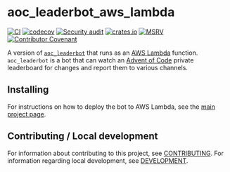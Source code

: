 # aoc_leaderbot_aws_lambda

[![CI](https://github.com/clechasseur/aoc_leaderbot/actions/workflows/ci.yml/badge.svg?branch=main&event=push)](https://github.com/clechasseur/aoc_leaderbot/actions/workflows/ci.yml) [![codecov](https://codecov.io/gh/clechasseur/aoc_leaderbot/branch/main/graph/badge.svg?token=qSFdAkbb8U)](https://codecov.io/gh/clechasseur/aoc_leaderbot) [![Security audit](https://github.com/clechasseur/aoc_leaderbot/actions/workflows/audit-check.yml/badge.svg?branch=main)](https://github.com/clechasseur/aoc_leaderbot/actions/workflows/audit-check.yml) [![crates.io](https://img.shields.io/crates/v/aoc_leaderbot_aws_lambda_impl.svg)](https://crates.io/crates/aoc_leaderbot_aws_lambda_impl) [![MSRV](https://img.shields.io/crates/msrv/aoc_leaderbot_aws_lambda_impl)](https://github.com/clechasseur/aoc_leaderbot/tree/main/aoc_leaderbot_aws_lambda_impl) [![Contributor Covenant](https://img.shields.io/badge/Contributor%20Covenant-2.1-4baaaa.svg)](../CODE_OF_CONDUCT.md)

A version of [`aoc_leaderbot`](https://github.com/clechasseur/aoc_leaderbot) that runs as an [AWS Lambda](https://aws.amazon.com/lambda/) function. `aoc_leaderbot` is a bot that can watch an [Advent of Code](https://adventofcode.com/) private leaderboard for changes and report them to various channels.

## Installing

For instructions on how to deploy the bot to AWS Lambda, see the [main project page](https://github.com/clechasseur/aoc_leaderbot).

## Contributing / Local development

For information about contributing to this project, see [CONTRIBUTING](../CONTRIBUTING.md).
For information regarding local development, see [DEVELOPMENT](../DEVELOPMENT.md).
